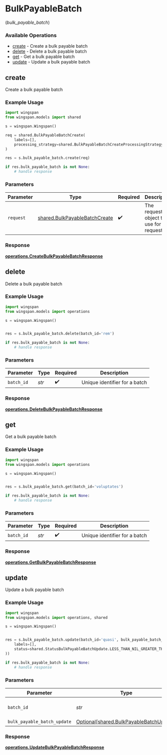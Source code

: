 # BulkPayableBatch
(*bulk_payable_batch*)

### Available Operations

* [create](#create) - Create a bulk payable batch
* [delete](#delete) - Delete a bulk payable batch
* [get](#get) - Get a bulk payable batch
* [update](#update) - Update a bulk payable batch

## create

Create a bulk payable batch

### Example Usage

```python
import wingspan
from wingspan.models import shared

s = wingspan.Wingspan()

req = shared.BulkPayableBatchCreate(
    labels=[],
    processing_strategy=shared.BulkPayableBatchCreateProcessingStrategy.SINGLE,
)

res = s.bulk_payable_batch.create(req)

if res.bulk_payable_batch is not None:
    # handle response
```

### Parameters

| Parameter                                                                      | Type                                                                           | Required                                                                       | Description                                                                    |
| ------------------------------------------------------------------------------ | ------------------------------------------------------------------------------ | ------------------------------------------------------------------------------ | ------------------------------------------------------------------------------ |
| `request`                                                                      | [shared.BulkPayableBatchCreate](../../models/shared/bulkpayablebatchcreate.md) | :heavy_check_mark:                                                             | The request object to use for the request.                                     |


### Response

**[operations.CreateBulkPayableBatchResponse](../../models/operations/createbulkpayablebatchresponse.md)**


## delete

Delete a bulk payable batch

### Example Usage

```python
import wingspan
from wingspan.models import operations

s = wingspan.Wingspan()


res = s.bulk_payable_batch.delete(batch_id='rem')

if res.bulk_payable_batch is not None:
    # handle response
```

### Parameters

| Parameter                     | Type                          | Required                      | Description                   |
| ----------------------------- | ----------------------------- | ----------------------------- | ----------------------------- |
| `batch_id`                    | *str*                         | :heavy_check_mark:            | Unique identifier for a batch |


### Response

**[operations.DeleteBulkPayableBatchResponse](../../models/operations/deletebulkpayablebatchresponse.md)**


## get

Get a bulk payable batch

### Example Usage

```python
import wingspan
from wingspan.models import operations

s = wingspan.Wingspan()


res = s.bulk_payable_batch.get(batch_id='voluptates')

if res.bulk_payable_batch is not None:
    # handle response
```

### Parameters

| Parameter                     | Type                          | Required                      | Description                   |
| ----------------------------- | ----------------------------- | ----------------------------- | ----------------------------- |
| `batch_id`                    | *str*                         | :heavy_check_mark:            | Unique identifier for a batch |


### Response

**[operations.GetBulkPayableBatchResponse](../../models/operations/getbulkpayablebatchresponse.md)**


## update

Update a bulk payable batch

### Example Usage

```python
import wingspan
from wingspan.models import operations, shared

s = wingspan.Wingspan()


res = s.bulk_payable_batch.update(batch_id='quasi', bulk_payable_batch_update=shared.BulkPayableBatchUpdate(
    labels=[],
    status=shared.StatusBulkPayableBatchUpdate.LESS_THAN_NIL_GREATER_THAN_,
))

if res.bulk_payable_batch is not None:
    # handle response
```

### Parameters

| Parameter                                                                                | Type                                                                                     | Required                                                                                 | Description                                                                              |
| ---------------------------------------------------------------------------------------- | ---------------------------------------------------------------------------------------- | ---------------------------------------------------------------------------------------- | ---------------------------------------------------------------------------------------- |
| `batch_id`                                                                               | *str*                                                                                    | :heavy_check_mark:                                                                       | Unique identifier for a batch                                                            |
| `bulk_payable_batch_update`                                                              | [Optional[shared.BulkPayableBatchUpdate]](../../models/shared/bulkpayablebatchupdate.md) | :heavy_minus_sign:                                                                       | N/A                                                                                      |


### Response

**[operations.UpdateBulkPayableBatchResponse](../../models/operations/updatebulkpayablebatchresponse.md)**

